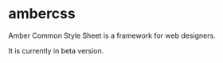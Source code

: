 # ambercss
Amber Common Style Sheet is a framework for web designers.

It is currently in beta version.
